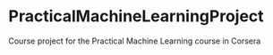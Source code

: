 # PracticalMachineLearningProject
Course project for the Practical Machine Learning course in Corsera
